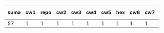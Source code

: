 | suma | cw1 | repo | cw2 | cw3 | cw4 | cw5 | hex | cw6 | cw7 | debug | cw8 | cw9-kolo1 | cw10 | cw11 |
|------|-----|------|-----|-----|-----|-----|-----|-----|-----|-------|-----|-----------|------|------|
|   57 |   1 |    1 |   1 |   1 |   1 |   1 |   1 |   1 |   1 |     1 |   0 |        46 |    1 | ?    |
